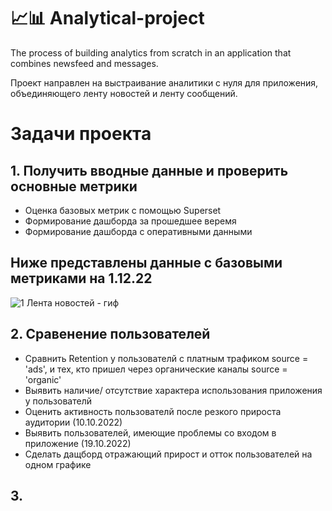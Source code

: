 # 📈📊 Analytical-project
The process of building analytics from scratch in an application that combines newsfeed and messages.

Проект направлен на выстраивание аналитики с нуля для приложения, объединяющего ленту новостей и ленту сообщений.

# Задачи проекта
## 1. Получить вводные данные и проверить основные метрики

- Оценка базовых метрик с помощью Superset
- Формирование дашборда за прошедшее веремя
- Формирование дашборда с оперативными данными

## Ниже представлены данные с базовыми метриками на 1.12.22

![1  Лента новостей - гиф](https://user-images.githubusercontent.com/100629361/205079641-ba3694d7-21e5-45a8-b089-f3fe88491f31.gif)

## 2. Сравенение пользователей

- Сравнить Retention у пользователй с платным трафиком source = 'ads', и тех, кто пришел через органические каналы source = 'organic'
- Выявить наличие/ отсутствие характера использования приложения у пользователй
- Оценить активность пользователй после резкого прироста аудитории (10.10.2022)
- Выявить пользователей, имеющие проблемы со входом в приложение (19.10.2022)
- Сделать дащборд отражающий прирост и отток пользователей на одном графике

## 3.


